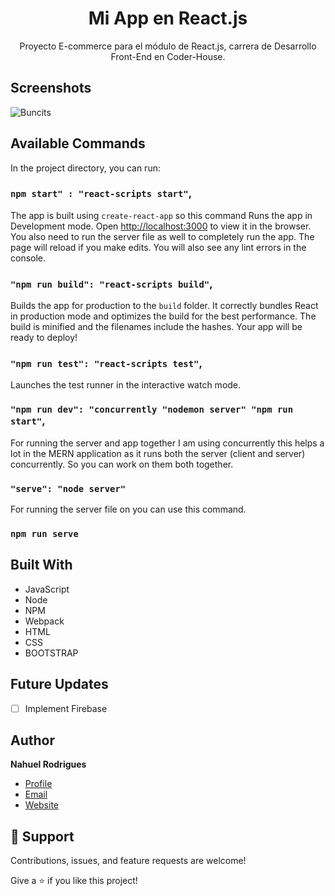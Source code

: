 <h1 align="center">Mi App en React.js</h1>

<p align="center">Proyecto E-commerce para el módulo de React.js, carrera de Desarrollo Front-End en Coder-House.</p>

## Screenshots

![Buncits](https://s5.gifyu.com/images/EdTech.jsc157c1eecdc2544e.gif)

## Available Commands

In the project directory, you can run:

### `npm start" : "react-scripts start"`,

The app is built using `create-react-app` so this command Runs the app in Development mode. Open [http://localhost:3000](http://localhost:3000) to view it in the browser. You also need to run the server file as well to completely run the app. The page will reload if you make edits.
You will also see any lint errors in the console.

### `"npm run build": "react-scripts build"`,

Builds the app for production to the `build` folder. It correctly bundles React in production mode and optimizes the build for the best performance. The build is minified and the filenames include the hashes. Your app will be ready to deploy!

### `"npm run test": "react-scripts test"`,

Launches the test runner in the interactive watch mode.

### `"npm run dev": "concurrently "nodemon server" "npm run start"`,

For running the server and app together I am using concurrently this helps a lot in the MERN application as it runs both the server (client and server) concurrently. So you can work on them both together.

### `"serve": "node server"`

For running the server file on you can use this command.

### `npm run serve`

## Built With

- JavaScript
- Node
- NPM
- Webpack
- HTML
- CSS
- BOOTSTRAP

## Future Updates

- [ ] Implement Firebase

## Author

**Nahuel Rodrigues**

- [Profile](https://github.com/nahuelrodrigues "Nahuel Rodrigues")
- [Email](mailto:rodriguesnahuel@gmail.com?subject=Hi "Hi!")
- [Website](https://nahuelrodrigues.github.io/portfolio/ "Welcome")

## 🤝 Support

Contributions, issues, and feature requests are welcome!

Give a ⭐️ if you like this project!
